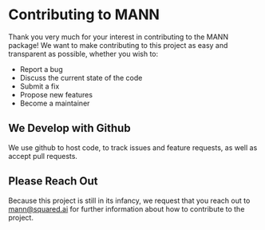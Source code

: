 # Contributing to MANN
Thank you very much for your interest in contributing to the MANN package! We want to make contributing to this project as easy and transparent as possible, whether you wish to:

- Report a bug
- Discuss the current state of the code
- Submit a fix
- Propose new features
- Become a maintainer

## We Develop with Github
We use github to host code, to track issues and feature requests, as well as accept pull requests.

## Please Reach Out
Because this project is still in its infancy, we request that you reach out to <mann@squared.ai> for further information about how to contribute to the project.
